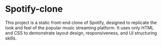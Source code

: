 # Spotify-clone
This project is a static front-end clone of Spotify, designed to replicate the look and feel of the popular music streaming platform. It uses only HTML and CSS to demonstrate layout design, responsiveness, and UI structuring skills.
